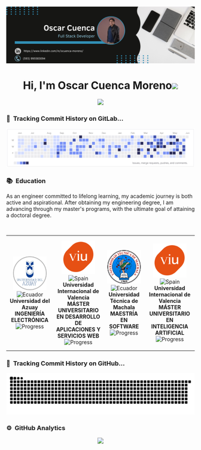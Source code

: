 ![Mi Banner](https://github.com/CuencaOscar/CuencaOscar/blob/master/assets/banner.png)

<!-- Saludo -->
<h1 align="center"><b>Hi, I'm Oscar Cuenca Moreno</b><img src="https://media.giphy.com/media/hvRJCLFzcasrR4ia7z/giphy.gif" width="35"></h1>
<!--  -->
<p align="center">
  <a href="https://github.com/DenverCoder1/readme-typing-svg"><img src="https://readme-typing-svg.herokuapp.com?font=Time+New+Roman&color=cyan&size=25&center=true&vCenter=true&width=600&height=100&lines=Welcome+to+my+GitHub+profile!;Full+Stack+Developer;Python+Enthusiast;Continuous+Learner;Let's+collaborate+and+innovate!"></a>
</p>

### 🐍 &nbsp;Tracking Commit History on GitLab...

<picture>
  <source media="(prefers-color-scheme: dark)" srcset="https://github.com/CuencaOscar/CuencaOscar/blob/master/assets/gitlab_night.png">
  <source media="(prefers-color-scheme: light)" srcset="https://github.com/CuencaOscar/CuencaOscar/blob/master/assets/gitlab_light.png">
  <img alt="Gitlab Light" src="https://github.com/CuencaOscar/CuencaOscar/blob/master/assets/gitlab_light.png">
</picture>

### 📚 &nbsp;Education
<p>As an engineer committed to lifelong learning, my academic journey is both active and aspirational. After obtaining my engineering degree, I am advancing through my master's programs, with the ultimate goal of attaining a doctoral degree.</p><br>

<div align="center">
  <table style="margin-left: auto; margin-right: auto;">
    <tr>
      <td align="center" style="width: 200px; height: 300px;">
        <img src="https://github.com/CuencaOscar/CuencaOscar/blob/master/assets/Logo_UDA.png" width="90" alt="Universidad del Azuay"/><br>
        <img src="https://upload.wikimedia.org/wikipedia/commons/e/e8/Flag_of_Ecuador.svg" height="20" alt="Ecuador"/><br>
        <strong>Universidad del Azuay</strong><br><strong>INGENIERÍA ELECTRÓNICA</strong><br>
        <img src="https://progress-bar.dev/100/?title=progress" width="105" alt="Progress"/>
      </td>
      <td align="center" style="width: 200px; height: 300px;">
        <img src="https://github.com/CuencaOscar/CuencaOscar/blob/master/assets/Logo_VIU.png" width="90" alt="Universidad Internacional de Valencia"/><br>
        <img src="https://upload.wikimedia.org/wikipedia/commons/9/9a/Flag_of_Spain.svg" height="20" alt="Spain"/><br>
        <strong>Universidad Internacional de Valencia</strong><br><strong>MÁSTER UNIVERSITARIO EN DESARROLLO DE APLICACIONES Y SERVICIOS WEB</strong><br>
        <img src="https://progress-bar.dev/100/?title=progress" width="105" alt="Progress"/>
      </td>
      <td align="center" style="width: 200px; height: 300px;">
        <img src="https://github.com/CuencaOscar/CuencaOscar/blob/master/assets/Logo_UTM.png" width="90" alt="Universidad Técnica de Machala"/><br>
        <img src="https://upload.wikimedia.org/wikipedia/commons/e/e8/Flag_of_Ecuador.svg" height="20" alt="Ecuador"/><br>
        <strong>Universidad Técnica de Machala</strong><br><strong>MAESTRÍA EN SOFTWARE</strong><br>
        <img src="https://progress-bar.dev/50/?title=progress" width="105" alt="Progress"/>
      </td>
      <td align="center" style="width: 200px; height: 300px;">
        <img src="https://github.com/CuencaOscar/CuencaOscar/blob/master/assets/Logo_VIU.png" width="90" alt="Universidad Internacional de Valencia"/><br>
        <img src="https://upload.wikimedia.org/wikipedia/commons/9/9a/Flag_of_Spain.svg" height="20" alt="Spain"/><br>
        <strong>Universidad Internacional de Valencia</strong><br><strong>MÁSTER UNIVERSITARIO EN INTELIGENCIA ARTIFICIAL</strong><br>
        <img src="https://progress-bar.dev/30/?title=progress" width="105" alt="Progress"/>
      </td>
    </tr>
  </table>
</div>


### 🐍 &nbsp;Tracking Commit History on GitHub...

<picture>
  <source media="(prefers-color-scheme: dark)" srcset="https://raw.githubusercontent.com/CuencaOscar/CuencaOscar/master/dist/github-contribution-grid-snake-dark.svg" />
  <source media="(prefers-color-scheme: light)" srcset="https://raw.githubusercontent.com/CuencaOscar/CuencaOscar/master/dist/github-contribution-grid-snake.svg" />
  <img alt="github-snake" src="https://raw.githubusercontent.com/CuencaOscar/CuencaOscar/master/dist/github-contribution-grid-snake.svg" />
</picture>

### ⚙️ &nbsp;GitHub Analytics

<p align="center">
  <img height="180em" src="https://github-readme-streak-stats.herokuapp.com/?user=CuencaOscar&theme=dark&hide_border=true"/>
</p>





<!-- <br> -->




<!-- ## Hi there 👋 -->

<!--
**CuencaOscar/CuencaOscar** is a ✨ _special_ ✨ repository because its `README.md` (this file) appears on your GitHub profile.

Here are some ideas to get you started:

- 🔭 I’m currently working on ...
- 🌱 I’m currently learning ...
- 👯 I’m looking to collaborate on ...
- 🤔 I’m looking for help with ...
- 💬 Ask me about ...
- 📫 How to reach me: ...
- 😄 Pronouns: ...
- ⚡ Fun fact: ...
-->
